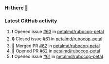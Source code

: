 ### Hi there 👋


### Latest GitHub activity
<!--START_SECTION:activity-->
1. ❗ Opened issue [#63](https://github.com/petalmd/rubocop-petal/issues/63) in [petalmd/rubocop-petal](https://github.com/petalmd/rubocop-petal)
2. 🔒 Closed issue [#61](https://github.com/petalmd/rubocop-petal/issues/61) in [petalmd/rubocop-petal](https://github.com/petalmd/rubocop-petal)
3. 🎉 Merged PR [#62](https://github.com/petalmd/rubocop-petal/pull/62) in [petalmd/rubocop-petal](https://github.com/petalmd/rubocop-petal)
4. 💪 Opened PR [#62](https://github.com/petalmd/rubocop-petal/pull/62) in [petalmd/rubocop-petal](https://github.com/petalmd/rubocop-petal)
5. ❗ Opened issue [#61](https://github.com/petalmd/rubocop-petal/issues/61) in [petalmd/rubocop-petal](https://github.com/petalmd/rubocop-petal)
<!--END_SECTION:activity-->

<!--
**Bhacaz/bhacaz** is a ✨ _special_ ✨ repository because its `README.md` (this file) appears on your GitHub profile.

Here are some ideas to get you started:

- 🔭 I’m currently working on ...
- 🌱 I’m currently learning ...
- 👯 I’m looking to collaborate on ...
- 🤔 I’m looking for help with ...
- 💬 Ask me about ...
- 📫 How to reach me: ...
- 😄 Pronouns: ...
- ⚡ Fun fact: ...
-->
